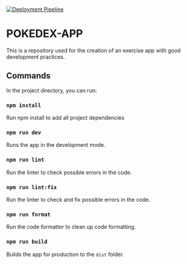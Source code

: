 [![Deployment Pipeline](https://github.com/ElderDC/pokedex/actions/workflows/pipeline.yml/badge.svg)](https://github.com/ElderDC/pokedex/actions/workflows/pipeline.yml)

# POKEDEX-APP

This is a repository used for the creation of an exercise app with good development practices.

## Commands

In the project directory, you can run:

### `npm install`

Run npm install to add all project dependencies

### `npm run dev`

Runs the app in the development mode.

### `npm run lint`

Run the linter to check possible errors in the code.

### `npm run lint:fix`

Run the linter to check and fix possible errors in the code.

### `npm run format`

Run the code formatter to clean up code formatting.

### `npm run build`

Builds the app for production to the `dist` folder.
